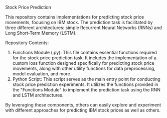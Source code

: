 Stock Price Prediction

This repository contains implementations for predicting stock price movements, focusing on IBM stock. The prediction task is facilitated by three different architectures: simple Recurrent Neural Networks (RNNs) and Long Short-Term Memory (LSTM).

Repository Contents:
1. Functions Module (.py):
This file contains essential functions required for the stock price prediction task. It includes the implementation of a custom loss function designed specifically for predicting stock price movements, along with other utility functions for data preprocessing, model evaluation, and more.
2. Python Script:
This script serves as the main entry point for conducting stock price prediction experiments. It utilizes the functions provided in the "Functions Module" to implement the prediction task using the RNN and LSTM architectures.

By leveraging these components, others can easily explore and experiment with different approaches for predicting IBM stock prices as well as others.
